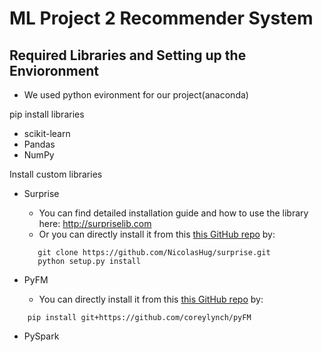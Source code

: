 # ML Project 2 Recommender System




## Required Libraries and Setting up the Envioronment 

* We used python evironment for our project(anaconda)

pip install libraries
* scikit-learn
* Pandas
* NumPy

Install custom libraries
* Surprise
  * You can find detailed installation guide and how to use the library here: http://surpriselib.com
  * Or you can directly install it from this [this GitHub repo](https://github.com/NicolasHug/Surprise) by:
  ```
     git clone https://github.com/NicolasHug/surprise.git
     python setup.py install
  ```

* PyFM
  * You can directly install it from this [this GitHub repo](https://github.com/coreylynch/pyFM) by:
 ```
     pip install git+https://github.com/coreylynch/pyFM
  ```
  
* PySpark
